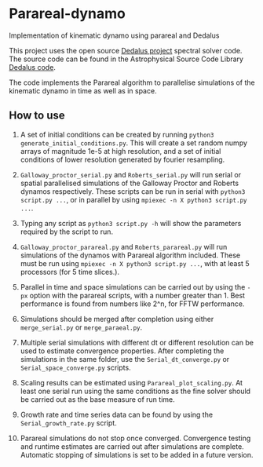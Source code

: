 # Parareal-dynamo
Implementation of kinematic dynamo using parareal and Dedalus

This project uses the open source [Dedalus project](http://dedalus-project.org) spectral solver code.
The source code can be found in the Astrophysical Source Code Library [Dedalus code](http://ascl.net/1603.015).

The code implements the Parareal algorithm to parallelise simulations of the kinematic dynamo in time 
as well as in space. 

## How to use
1. A set of initial conditions can be created by running `python3 generate_initial_conditions.py`. This will create a set random numpy arrays of magnitude 1e-5 at high resolution, and a set of initial conditions of lower resolution generated by fourier resampling.

2. `Galloway_proctor_serial.py` and `Roberts_serial.py` will run serial or spatial parallelised simulations of the Galloway Proctor and Roberts dynamos respectively. These scripts can be run in serial with `python3 script.py ...`, or in parallel by using `mpiexec -n X python3 script.py ...`.

3. Typing any script as `python3 script.py -h` will show the parameters required by the script to run. 

4. `Galloway_proctor_parareal.py` and `Roberts_parareal.py` will run simulations of the dynamos with Parareal algorithm included. These must be run using `mpiexec -n X python3 script.py ...`, with at least 5 processors (for 5 time slices.). 

5. Parallel in time and space simulations can be carried out by using the `-px` option with the parareal scripts, with a number greater than 1. Best performance is found from numbers like 2^n, for FFTW performance. 

6. Simulations should be merged after completion using either `merge_serial.py` or `merge_paraeal.py`.

7. Multiple serial simulations with different dt or different resolution can be used to estimate convergence properties. After completing the simulations in the same folder, use the `Serial_dt_converge.py` or `Serial_space_converge.py` scripts.

8. Scaling results can be estimated using `Parareal_plot_scaling.py`. At least one serial run using the same conditions as the fine solver should be carried out as the base measure of run time. 

9. Growth rate and time series data can be found by using the `Serial_growth_rate.py` script. 

10. Parareal simulations do not stop once converged. Convergence testing and runtime estimates are carried out after simulations are complete. Automatic stopping of simulations is set to be added in a future version. 

